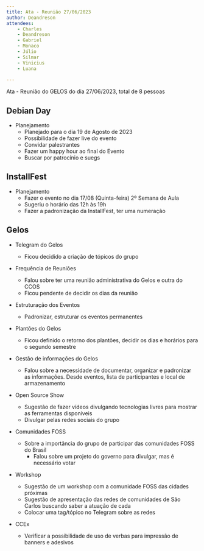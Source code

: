 ```yaml
---
title: Ata - Reunião 27/06/2023
author: Deandreson
attendees:
    - Charles 
    - Deandreson
    - Gabriel
    - Monaco
    - Júlio
    - Silmar 
    - Vinicius
    - Luana
    
---
```


Ata - Reunião do GELOS do dia 27/06/2023, total de 8 pessoas

## Debian Day
- Planejamento
    - Planejado para o dia 19 de Agosto de 2023
    - Possibilidade de fazer live do evento
    - Convidar palestrantes 
    - Fazer um happy hour ao final do Evento
    - Buscar por patrocínio e suegs
## InstallFest
- Planejamento
    - Fazer o evento no dia  17/08 (Quinta-feira) 2º Semana de Aula
    - Sugeriu o horário das 12h às 19h
    - Fazer a padronização da InstallFest, ter uma numeração
    

## Gelos
- Telegram do Gelos
    - Ficou decidido a criação de tópicos do grupo
    
- Frequência de Reuniões
    - Falou sobre ter uma reunião administrativa do Gelos e outra do CCOS
    - Ficou pendente de decidir os dias da reunião
- Estruturação dos Eventos
    - Padronizar, estruturar os eventos permanentes
    
- Plantões do Gelos
    - Ficou definido o retorno dos plantões, decidir os dias e horários para o segundo semestre
- Gestão de informações do Gelos
    - Falou sobre a necessidade de documentar, organizar e padronizar as informações. Desde eventos, lista de participantes e local de armazenamento
- Open Source Show
    - Sugestão de fazer vídeos divulgando tecnologias livres para mostrar as ferramentas disponíveis
    - Divulgar pelas redes sociais do grupo
- Comunidades FOSS
    - Sobre a importância do grupo de participar das comunidades FOSS do Brasil
        - Falou sobre um projeto do governo para divulgar, mas é necessário votar
- Workshop
    - Sugestão de um workshop com a comunidade FOSS das cidades próximas
    - Sugestão de apresentação das redes de comunidades de São Carlos buscando saber a atuação de cada
    - Colocar uma tag/tópico no Telegram sobre as redes
- CCEx
    - Verificar a possibilidade de uso de verbas para impressão de banners e adesivos
 
